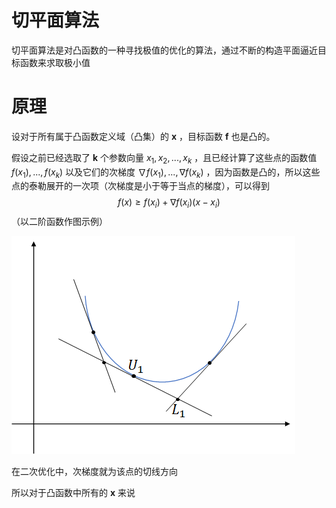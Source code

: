 # 切平面算法

切平面算法是对凸函数的一种寻找极值的优化的算法，通过不断的构造平面逼近目标函数来求取极小值

# 原理

设对于所有属于凸函数定义域（凸集）的 **x** ，目标函数 **f** 也是凸的。

假设之前已经选取了 **k** 个参数向量 $x_1,x_2,...,x_k$ ，且已经计算了这些点的函数值 $f(x_1),...,f(x_k)$ 以及它们的次梯度 $\nabla f(x_1),...,\nabla f(x_k)$ ，因为函数是凸的，所以这些点的泰勒展开的一次项（次梯度是小于等于当点的梯度），可以得到
$$
f(x) \geq f(x_i) + \nabla f(x_i)(x-x_i)
$$
 （以二阶函数作图示例）

![image-20211112092443719](切平面法/image-20211112092443719.png)

在二次优化中，次梯度就为该点的切线方向

所以对于凸函数中所有的 **x** 来说

